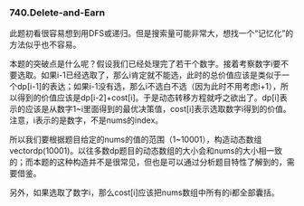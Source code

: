 ### 740.Delete-and-Earn

此题初看很容易想到用DFS或递归。但是搜索量可能非常大，想找一个“记忆化”的方法似乎也不容易。

本题的突破点是什么呢？假设我们已经处理完了若干个数字。接着考察数字i要不要选取。如果i-1已经选取了，那么i肯定就不能选，此时的总价值应该是类似于一个dp[i-1]的表达；如果i-1没有选，那么i不选白不选（因为此时不用考虑i+1），所以得到的价值应该是dp[i-2]+cost[i]。于是动态转移方程就呼之欲出了。dp[i]表示的应该是从数字1~i里面得到的最优决策值，cost[i]表示选取数字i得到的价值。注意，i表示的是数字，不是nums的index。

所以我们要根据题目给定的nums的值的范围（1~10001），构造动态数组vector<int>dp(10001)。以往多数dp题目的动态数组的大小会和nums的大小相一致的；而本题的这种构造并不是很常见，但也是可以通过分析题目特性了解到的，需要借鉴。

另外，如果选取了数字i，那么cost[i]应该把nums数组中所有的i都全部囊括。
